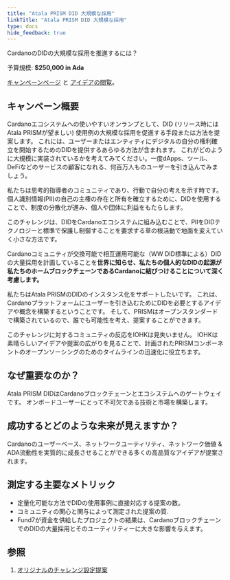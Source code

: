 ```yaml
---
title: "Atala PRISM DID 大規模な採用"
linkTitle: "Atala PRISM DID 大規模な採用"
type: docs
hide_feedback: true
---
```

CardanoのDIDの大規模な採用を推進するには？

予算規模: **$250,000 in Ada**

[キャンペーンページ](https://cardano.ideascale.com/a/campaign-home/26116) と [アイデアの閲覧](https://cardano.ideascale.com/a/ideas/top/campaign-filter/byids/campaigns/26116/stage/unspecified)。

## キャンペーン概要

Cardanoエコシステムへの使いやすいオンランプとして、DID (リリース時にはAtala PRISMが望ましい) 使用例の大規模な採用を促進する手段または方法を提案します。 これには、ユーザーまたはエンティティにデジタルの自分の権利確立を開始するためのDIDを提供するあらゆる方法が含まれます。 これがどのように大規模に実装されているかを考えてみてください。一度dApps、ツール、DeFiなどのサービスの顧客になれる、何百万人ものユーザーを引き込んでみましょう。

私たちは思考的指導者のコミュニティであり、行動で自分の考えを示す時です。 個人識別情報(PII)の自己の主権の存在と所有を確立するために、DIDを使用することで、制度の分散化が進み、個人や団体に利益をもたらします。

このチャレンジは、DIDをCardanoエコシステムに組み込むことで、PIIをDIDテクノロジーと標準で保護し制御することを要求する草の根活動で地面を変えていく小さな方法です。

Cardanoコミュニティが交換可能で相互運用可能な（WW DID標準による）DIDの大量採用を計画していることを**世界に知らせ、私たちの個人的なDIDの起源が私たちのホームブロックチェーンであるCardanoに結びつけることについて深く考慮します。**

私たちはAtala PRISMのDIDのインスタンス化をサポートしたいです。 これは、Cardanoプラットフォームにユーザーを引き込むためにDIDを必要とするアイデアや概念を構築するということです。 そして、PRISMはオープンスタンダードで構築されているので、誰でも可能性を考え、提案することができます。

このチャレンジに対するコミュニティの反応をIOHKは見失いません。 IOHKは素晴らしいアイデアや提案の広がりを見ることで、計画されたPRISMコンポーネントのオープンソーシングのためのタイムラインの迅速化に役立ちます。

## なぜ重要なのか？

Atala PRISM DIDはCardanoブロックチェーンとエコシステムへのゲートウェイです。 オンボードユーザーにとって不可欠である技術と市場を構築します。

## 成功するとどのような未来が見えますか？

Cardanoのユーザーベース、ネットワークユーティリティ、ネットワーク価値 & ADA流動性を実質的に成長させることができる多くの高品質なアイデアが提案されます。

## 測定する主要なメトリック

- 定量化可能な方法でDIDの使用事例に直接対応する提案の数。
- コミュニティの関心と関与によって測定された提案の質.
- Fund7が資金を供給したプロジェクトの結果は、CardanoブロックチェーンでのDIDの大量採用とそのユーティリティーに大きな影響を与えます。

## 参照

1. [オリジナルのチャレンジ設定提案](https://cardano.ideascale.com/a/dtd/Atala-PRISM-DID-Mass-Scale-Adoption/350613-48088)